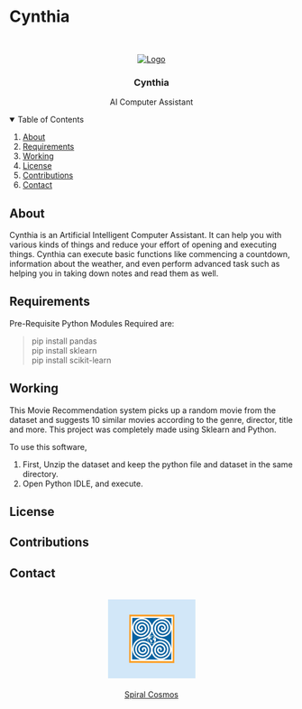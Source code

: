 # Cynthia

<!-- LOGO -->
<br />
<p align="center">
  <a href="https://github.com/Yashvardhang/Cynthia">
    <img src="Icons/Icon.ico" alt="Logo" width="128" height="128">
  </a>

  <h3 align="center">Cynthia</h3>

  <p align="center">
    AI Computer Assistant
  </p>
</p>

<!-- TABLE OF CONTENTS -->
<details open="open">
  <summary>Table of Contents</summary>
  <ol>
    <li><a href="#about">About</a></li>
    <li><a href="#requirements">Requirements</a></li>
    <li><a href="#working">Working</a></li>
    <li><a href="#license">License</a></li>
    <li><a href="#contributions">Contributions</a></li>
    <li><a href="#contact">Contact</a></li>
  </ol>
</details>

<!-- ABOUT -->
## About

Cynthia is an Artificial Intelligent Computer Assistant. It can help you with various kinds of things and reduce your effort of opening and executing things.
Cynthia can execute basic functions like commencing a countdown, information about the weather, and even perform advanced task such as helping you in taking down notes and read them as well.

<!-- REQUIREMENTS -->
## Requirements

Pre-Requisite Python Modules Required are:

 > pip install pandas <br>
 > pip install sklearn <br>
 > pip install scikit-learn <br>

<!-- WORKING -->
## Working

This Movie Recommendation system picks up a random movie from the dataset and suggests 10 similar movies according to the genre, director, title and more.
This project was completely made using Sklearn and Python.

To use this software, 

<ol>
  <li>First, Unzip the dataset and keep the python file and dataset in the same directory.</li>
  <li>Open Python IDLE, and execute.</li>
</ol>

<!-- LICENSE -->
## License

<!-- CONTRIBUTIONS -->
## Contributions

<!-- CONTACT -->
## Contact

<p align="center">
  <br>
  <img src="https://github.com/YashvardhanG/YashvardhanG/blob/main/Spiral%20Cosmos.png" alt="Logo" width="155" height="140"><br><br>
  <a href = "https://www.spiralcosmos.com">Spiral Cosmos</a>
</p>

